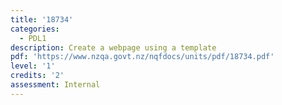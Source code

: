 ```yaml
---
title: '18734'
categories:
  - PDL1
description: Create a webpage using a template
pdf: 'https://www.nzqa.govt.nz/nqfdocs/units/pdf/18734.pdf'
level: '1'
credits: '2'
assessment: Internal
---
```


